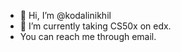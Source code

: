 - 👋 Hi, I’m @kodalinikhil
- 🌱 I’m currently taking CS50x on edx.
- You can reach me through email.

<!---
kodalinikhil/kodalinikhil is a ✨ special ✨ repository because its `README.md` (this file) appears on your GitHub profile.
You can click the Preview link to take a look at your changes.
--->
